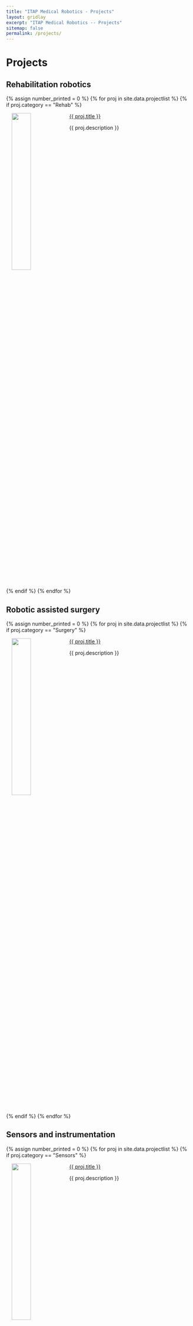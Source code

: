 ```yaml
---
title: "ITAP Medical Robotics - Projects"
layout: gridlay
excerpt: "ITAP Medical Robotics -- Projects"
sitemap: false
permalink: /projects/
---
```



# Projects

## Rehabilitation robotics

{% assign number_printed = 0 %}
{% for proj in site.data.projectlist %}
{% if proj.category == "Rehab" %}
<div style="padding-left:15px;padding-right:15px;">
<div class="well" style="overflow: hidden;">
<img src="{{ site.url }}{{ site.baseurl }}/images/projpic/{{ proj.image }}" class="img-responsive" width="33%" style="float: left" />
<pubtit><a href="{{ site.url }}{{ site.baseurl }}/projects/{{ proj.url }}">{{ proj.title }}</a></pubtit>
<p>{{ proj.description }}</p>
</div>
</div>
{% endif %}
{% endfor %}

## Robotic assisted surgery

{% assign number_printed = 0 %}
{% for proj in site.data.projectlist %}
{% if proj.category == "Surgery" %}
<div style="padding-left:15px;padding-right:15px;">
<div class="well" style="overflow: hidden;">
<img src="{{ site.url }}{{ site.baseurl }}/images/projpic/{{ proj.image }}" class="img-responsive" width="33%" style="float: left" />
<pubtit><a href="{{ site.url }}{{ site.baseurl }}/projects/{{ proj.url }}">{{ proj.title }}</a></pubtit>
<p>{{ proj.description }}</p>
</div>
</div>
{% endif %}
{% endfor %}

## Sensors and instrumentation

{% assign number_printed = 0 %}
{% for proj in site.data.projectlist %}
{% if proj.category == "Sensors" %}
<div style="padding-left:15px;padding-right:15px;">
<div class="well" style="overflow: hidden;">
<img src="{{ site.url }}{{ site.baseurl }}/images/projpic/{{ proj.image }}" class="img-responsive" width="33%" style="float: left" />
<pubtit><a href="{{ site.url }}{{ site.baseurl }}/projects/{{ proj.url }}">{{ proj.title }}</a></pubtit>
<p>{{ proj.description }}</p>
</div>
</div>
{% endif %}
{% endfor %}

<p> &nbsp; </p>

<!--
{% assign number_printed = 0 %}
{% for proj in site.data.projectlist %}

<div style="padding-left:15px;padding-right:15px;">
<div class="well" style="overflow: hidden;">
<img src="{{ site.url }}{{ site.baseurl }}/images/projpic/{{ proj.image }}" class="img-responsive" width="33%" style="float: left" />
<pubtit><a href="{{ site.url }}{{ site.baseurl }}/projects/{{ proj.url }}">{{ proj.title }}</a></pubtit>
<p>{{ proj.description }}</p>
</div>
</div>


{% endfor %}
<p> &nbsp; </p>
-->



